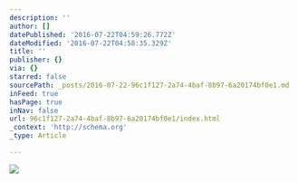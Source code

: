 ```yaml
---
description: ''
author: []
datePublished: '2016-07-22T04:59:26.772Z'
dateModified: '2016-07-22T04:58:35.329Z'
title: ''
publisher: {}
via: {}
starred: false
sourcePath: _posts/2016-07-22-96c1f127-2a74-4baf-8b97-6a20174bf0e1.md
inFeed: true
hasPage: true
inNav: false
url: 96c1f127-2a74-4baf-8b97-6a20174bf0e1/index.html
_context: 'http://schema.org'
_type: Article

---
```

![](https://the-grid-user-content.s3-us-west-2.amazonaws.com/f2737fdf-84f4-4f26-8b27-46089fc2df05.jpg)